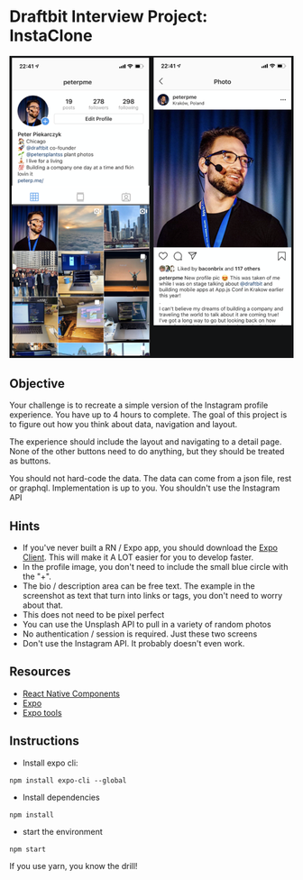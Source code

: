 # Draftbit Interview Project: InstaClone

![Mockup](./mockup.png)

## Objective

Your challenge is to recreate a simple version of the Instagram profile experience. You have up to 4 hours to complete. The goal of this project is to figure out how you think about data, navigation and layout.

The experience should include the layout and navigating to a detail page. None of the other buttons need to do anything, but they should be treated as buttons.

You should not hard-code the data. The data can come from a json file, rest or graphql. Implementation is up to you. You shouldn't use the Instagram API

## Hints
- If you've never built a RN / Expo app, you should download the [Expo Client](https://expo.io/tools). This will make it A LOT easier for you to develop faster.
- In the profile image, you don't need to include the small blue circle with the "+".
- The bio / description area can be free text. The example in the screenshot as text that turn into links or tags, you don't need to worry about that.
- This does not need to be pixel perfect
- You can use the Unsplash API to pull in a variety of random photos
- No authentication / session is required. Just these two screens
- Don't use the Instagram API. It probably doesn't even work.

## Resources
- [React Native Components](https://facebook.github.io/react-native/docs/components-and-apis)
- [Expo](https://docs.expo.io/versions/latest/)
- [Expo tools](https://expo.io/tools)

## Instructions

- Install expo cli:

```
npm install expo-cli --global
```

- Install dependencies

```
npm install
```

- start the environment

```
npm start
```

If you use yarn, you know the drill!
